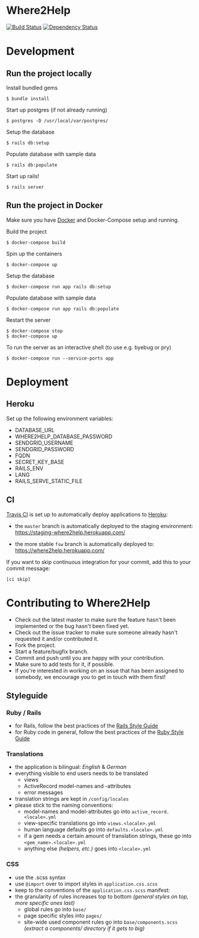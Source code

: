 # Where2Help

[![Build Status](https://travis-ci.org/where2help/where2help.svg?branch=master)](https://travis-ci.org/where2help/where2help)
[![Dependency Status](https://gemnasium.com/badges/github.com/where2help/where2help.svg)](https://gemnasium.com/github.com/where2help/where2help)

# Development

## Run the project locally

Install bundled gems

    $ bundle install

Start up postgres (if not already running)

    $ postgres -D /usr/local/var/postgres/

Setup the database

    $ rails db:setup

Populate database with sample data

    $ rails db:populate

Start up rails!

    $ rails server


## Run the project in Docker

Make sure you have [Docker](https://www.docker.com/) and Docker-Compose setup and running.

Build the project

    $ docker-compose build

Spin up the containers

    $ docker-compose up

Setup the database

    $ docker-compose run app rails db:setup

Populate database with sample data

    $ docker-compose run app rails db:populate

Restart the server

    $ docker-compose stop
    $ docker-compose up

To run the server as an interactive shell (to use e.g. byebug or pry)

    $ docker-compose run --service-ports app

# Deployment

## Heroku

Set up the following environment variables:

* DATABASE_URL
* WHERE2HELP_DATABASE_PASSWORD
* SENDGRID_USERNAME
* SENDGRID_PASSWORD
* FQDN
* SECRET_KEY_BASE
* RAILS_ENV
* LANG
* RAILS_SERVE_STATIC_FILE

## CI

[Travis CI](https://travis-ci.org/) is set up to automatically deploy applications to [Heroku](https://www.heroku.com):

* the `master` branch is automatically deployed to the staging environment:
https://staging-where2help.herokuapp.com/

* the more stable `fsw` branch is automatically deployed to:
https://where2help.herokuapp.com/

If you want to skip continuous integration for your commit, add this to your commit message:

    [ci skip]

# Contributing to Where2Help

* Check out the latest master to make sure the feature hasn't been implemented or the bug hasn't been fixed yet.
* Check out the issue tracker to make sure someone already hasn't requested it and/or contributed it.
* Fork the project.
* Start a feature/bugfix branch.
* Commit and push until you are happy with your contribution.
* Make sure to add tests for it, if possible.
* If you're interested in working on an issue that has been assigned to somebody, we encourage you to get in touch with them first!

## Styleguide

### Ruby / Rails
* for Rails, follow the best practices of the [Rails Style Guide](https://github.com/bbatsov/rails-style-guide)
* for Ruby code in general, follow the best practices of the [Ruby Style Guide](https://github.com/bbatsov/ruby-style-guide)

### Translations
* the application is bilingual: *English* & *German*
* everything visible to end users needs to be translated
  * views
  * ActiveRecord model-names and -attributes
  * error messages
* translation strings are kept in `/config/locales`
* please stick to the naming conventions:
  * model-names and model-attributes go into `active_record.<locale>.yml`
  * view-specific translations go into `views.<locale>.yml`
  * human language defaults go into `defaults.<locale>.yml`
  * if a gem needs a certain amount of translation strings, these go into `<gem_name>.<locale>.yml`
  * anything else *(helpers, etc.)* goes into `<locale>.yml`

### CSS

* use the .scss syntax
* use `@import` over to import styles in `application.css.scss`
* keep to the conventions of the `application.css.scss` manifest:
* the granularity of rules increases top to bottom *(general styles on top, more specific ones last)*
  * global rules go into `base/`
  * page specific styles into `pages/`
  * site-wide used component rules go into `base/components.scss` *(extract a components/ directory if it gets to big)*
